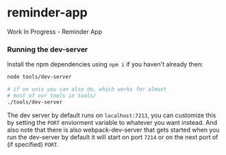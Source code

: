 # reminder-app
Work In Progress - Reminder App

### Running the dev-server

Install the npm dependencies using `npm i` if you haven't already then:
```bash
node tools/dev-server

# if on unix you can also do, which works for almost
# most of our tools in tools/
./tools/dev-server
```

The dev server by default runs on `localhost:7213`, you can
customize this by setting the `PORT` enviorment variable to
whatever you want instead. And also note that there is also
webpack-dev-server that gets started when you run the dev-server
by default it will start on port `7214` or on the next port of (if
specified) `PORT`.
